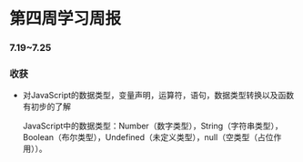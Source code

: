 <h1>第四周学习周报</h1>
<h3>7.19~7.25</h3>
<h3>收获</h3>

<ul>
  <li>对JavaScript的数据类型，变量声明，运算符，语句，数据类型转换以及函数有初步的了解
  <p>JavaScript中的数据类型：Number（数字类型），String（字符串类型），Boolean（布尔类型），Undefined（未定义类型），null（空类型（占位作用））。</p></li>
 </ul>
    
